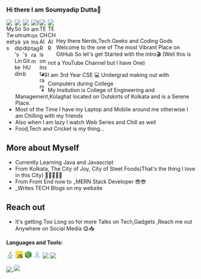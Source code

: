 
### Hi there I am Soumyadip Dutta👋
<a href="https://twitter.com/TechairSD">
  <img align="left" alt="My Tweets" width="22px" src="https://cdn.jsdelivr.net/npm/simple-icons@v3/icons/twitter.svg" />
</a>
<a href="https://www.linkedin.com/in/soumyadip-dutta-3b917718a/">
  <img align="left" alt="Soumyadip's Linkedin" width="22px" src="https://cdn.jsdelivr.net/npm/simple-icons@v3/icons/linkedin.svg" />
</a>
<a href="https://github.com/SOUMYADIPRONY">
  <img align="left" alt="Soumyadip's GitHUb" width="22px" src="https://cdn.jsdelivr.net/npm/simple-icons@v3/icons/github.svg" />
</a>
<a href="https://www.instagram.com/soumya_casm/">
  <img align="left" alt="I am on Instagram" width="22px" src="https://cdn.jsdelivr.net/npm/simple-icons@v3/icons/instagram.svg" />
</a>
<a href="https://www.instagram.com/techairofficial/">
  <img align="left" alt="TECH AIR is on Instagram" width="22px" src="https://cdn.jsdelivr.net/npm/simple-icons@v3/icons/instagram.svg" />
</a>
<a href="https://www.youtube.com/channel/UCuJ6UFQRsKBq8vzoR3-y-Dg">
  <img align="left" alt="TECH AIR " width="22px" src="https://cdn.jsdelivr.net/npm/simple-icons@v3/icons/youtube.svg" />
</a>

<br/>
<br/>

Hey there Nerds,Tech Geeks and Coding Gods 
Welcome to the one of The most Vibrant Place on GitHub
So let's get Started with the intro🎬 (Well this is not a YouTube Channel but I have One)

- I am 3rd Year CSE 💻 Undergrad making out with Computers during College
- My Insitution is College of Engineering and Management,Kolaghat located on Outskirts of Kolkata and is a Serene Place.
- Most of the Time  I have my Laptop and Mobile around me otherwise I am Chilling with my friends
- Also when I am lazy I watch Web Series and Chill as well 
- Food,Tech and Cricket is my thing...
## More about Myself
- Currently Learning Java and Javascript
- From Kolkata, The City of Joy, City of Steet Foods(That's the thing I love in this City) 🥗🌭🍟🍜🍣
- From Front End now to _MERN Stack Developer 😎😎
- _Writes TECH Blogs on my website
## Reach out 
- It's getting Too Long so  for more Talks on Tech,Gadgets ,Reach me out Anywhere on Social Media 😋📥


  
**Languages and Tools:**  

<code><img height="20" src="https://raw.githubusercontent.com/github/explore/80688e429a7d4ef2fca1e82350fe8e3517d3494d/topics/java/java.png"></code>
<code><img height="20" src="https://raw.githubusercontent.com/github/explore/80688e429a7d4ef2fca1e82350fe8e3517d3494d/topics/javascript/javascript.png"></code>
<code><img height="20" src="https://raw.githubusercontent.com/github/explore/80688e429a7d4ef2fca1e82350fe8e3517d3494d/topics/nodejs/nodejs.png"></code>
<code><img height="20" src="https://raw.githubusercontent.com/github/explore/80688e429a7d4ef2fca1e82350fe8e3517d3494d/topics/C/C.png"></code>
<code><img height="20" src="https://raw.githubusercontent.com/github/explore/80688e429a7d4ef2fca1e82350fe8e3517d3494d/topics/HTML5/HTML5.png"></code>
<code><img height="20" src="https://raw.githubusercontent.com/github/explore/80688e429a7d4ef2fca1e82350fe8e3517d3494d/topics/CSS3/CSS3.png"></code>


<a href="https://github.com/SOUMYADIPRONY">
  <img align="center" src="https://github-readme-stats.vercel.app/api/top-langs/?username=SOUMYADIPRONY&theme=dark&hide_langs_below=1" />
</a>
<img src="https://github-readme-stats.vercel.app/api?username=SOUMYADIPRONY&&show_icons=true&title_color=ffffff&icon_color=bb2acf&text_color=daf7dc&bg_color=191919">
